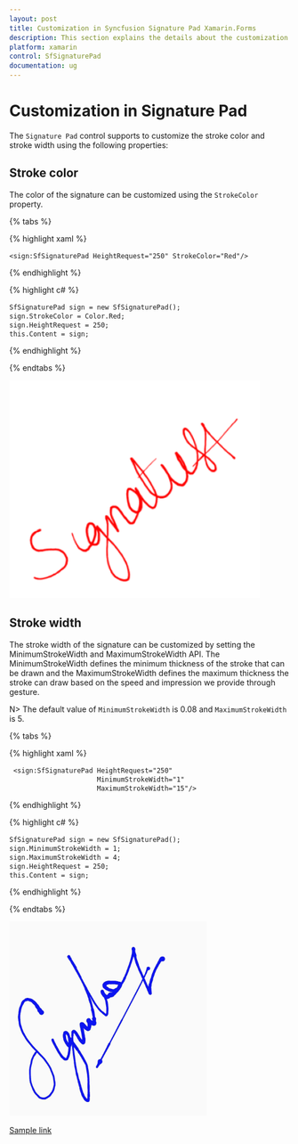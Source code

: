 ```yaml
---
layout: post
title: Customization in Syncfusion Signature Pad Xamarin.Forms
description: This section explains the details about the customization of Syncfusion Signature Pad control for Xamarin.Forms
platform: xamarin
control: SfSignaturePad
documentation: ug
---
```


# Customization in Signature Pad

The `Signature Pad` control supports to customize the stroke color and stroke width using the following properties:

## Stroke color

The color of the signature can be customized using the `StrokeColor` property.

{% tabs %}

{% highlight xaml %}

    <sign:SfSignaturePad HeightRequest="250" StrokeColor="Red"/>

{% endhighlight %}

{% highlight c# %}

    SfSignaturePad sign = new SfSignaturePad();
    sign.StrokeColor = Color.Red;
    sign.HeightRequest = 250;
    this.Content = sign;
    
{% endhighlight %}

{% endtabs %}

![stroke color](images/StrokeColor.png)

## Stroke width

The stroke width of the signature can be customized by setting the MinimumStrokeWidth and MaximumStrokeWidth API. The MinimumStrokeWidth defines the minimum thickness of the stroke that can be drawn and the MaximumStrokeWidth defines the maximum thickness the stroke can draw based on the speed and impression we provide through gesture.

N> The default value of `MinimumStrokeWidth` is 0.08 and `MaximumStrokeWidth` is 5.

{% tabs %}

{% highlight xaml %}

     <sign:SfSignaturePad HeightRequest="250" 
                          MinimumStrokeWidth="1" 
                          MaximumStrokeWidth="15"/>

{% endhighlight %}

{% highlight c# %}

    SfSignaturePad sign = new SfSignaturePad();
    sign.MinimumStrokeWidth = 1;
    sign.MaximumStrokeWidth = 4;
    sign.HeightRequest = 250;
    this.Content = sign;
    
{% endhighlight %}

{% endtabs %}

![Stroke width](images/StrokeWidth.png)

[Sample link](https://github.com/SyncfusionExamples/xamarin-sfsignaturepad-examples/tree/master/Samples/SfSignaturePadCustomization)
